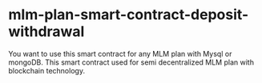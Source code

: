 # mlm-plan-smart-contract-deposit-withdrawal
You want to use this smart contract for any MLM plan with Mysql or mongoDB. This smart contract used for semi decentralized MLM plan with blockchain technology.
